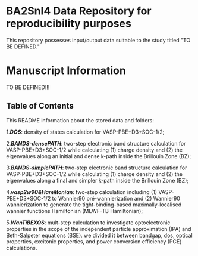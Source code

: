 # BA2SnI4 Data Repository for reproducibility purposes
This repository possesses input/output data suitable to the study titled "TO BE DEFINED."

# Manuscript Information
TO BE DEFINED!!!

## Table of Contents
This README information about the stored data and folders:

1.***DOS***: density of states calculation for VASP-PBE+D3+SOC-1/2;

2.***BANDS-densePATH***: two-step electronic band structure calculation for VASP-PBE+D3+SOC-1/2 while calculating (1) charge density and (2) the eigenvalues along an initial and dense k-path inside the Brillouin Zone (BZ);

3.***BANDS-simplePATH***: two-step electronic band structure calculation for VASP-PBE+D3+SOC-1/2 while calculating (1) charge density and (2) the eigenvalues along a final and simpler k-path inside the Brillouin Zone (BZ);

4.***vasp2w90&Hamiltonian***: two-step calculation including (1) VASP-PBE+D3+SOC-1/2 to Wannier90 pré-wannierization and (2) Wannier90 wannierization to generate the tight-binding-based maximally-localised wannier functions Hamiltonian (MLWF-TB Hamiltonian);

5.***WanTiBEXOS***: mult-step calculation to investigate optoelectronic properties in the scope of the independent particle approximation (IPA) and Beth-Salpeter equations (BSE). we divided it between bandgap, dos, optical properties, excitonic properties, and power conversion efficiency (PCE) calculations.
